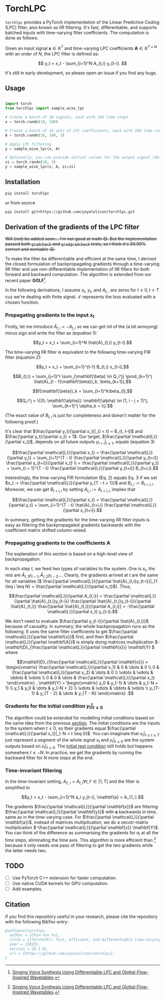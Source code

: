 # TorchLPC

`torchlpc` provides a PyTorch implementation of the Linear Predictive Coding (LPC) filter, also known as IIR filtering.
It's fast, differentiable, and supports batched inputs with time-varying filter coefficients.
The computation is done as follows:

Given an input signal $`\mathbf{x} \in \mathbb{R}^T`$ and time-varying LPC coefficients $`\mathbf{A} \in \mathbb{R}^{T \times N}`$ with an order of $`N`$, the LPC filter is defined as:

$$
y_t = x_t - \sum_{i=1}^N A_{t,i} y_{t-i}.
$$

It's still in early development, so please open an issue if you find any bugs.

## Usage

```python

import torch
from torchlpc import sample_wise_lpc

# Create a batch of 10 signals, each with 100 time steps
x = torch.randn(10, 100)

# Create a batch of 10 sets of LPC coefficients, each with 100 time steps and an order of 3
A = torch.randn(10, 100, 3)

# Apply LPC filtering
y = sample_wise_lpc(x, A)

# Optionally, you can provide initial values for the output signal (default is 0)
zi = torch.randn(10, 3)
y = sample_wise_lpc(x, A, zi=zi)
```


## Installation

```bash
pip install torchlpc
```

or from source

```bash
pip install git+https://github.com/yoyololicon/torchlpc.git
```

## Derivation of the gradients of the LPC filter

~~Will (not) be added soon... I'm not good at math :sweat_smile:.
But the implementation passed both `gradcheck` and `gradgradcheck` tests, so I think it's 99.99% correct and workable :laughing:.~~

To make the filter be differentiable and efficient at the same time, I derived the closed formulation of backpropagating gradients through a time-varying IIR filter and use non-differentiable implementation of IIR filters for both forward and backward computation.
The algorithm is extended from our recent paper **GOLF**[^1].

In the following derivations, I assume $x_t$, $y_t$, and $A_{t, :}$ are zeros for $t \leq 0, t > T$ cuz we're dealing with finite signal.
$\mathcal{L}$ represents the loss evaluated with a chosen function.


### Propagating gradients to the input $x_t$

Firstly, let me introduce $`\hat{A}_{t,i}  = -A_{t,i}`$ so we can get rid of the (a bit annoying) minus sign and write the filter as (equation 1):
```math
y_t = x_t + \sum_{i=1}^N \hat{A}_{t,i} y_{t-i}.
```
The time-varying IIR filter is equivalent to the following time-varying FIR filter (equation 2):
```math
y_t = x_t + \sum_{i=1}^{t-1} B_{t,i} x_{t-i},
```

```math
B_{t,i} 
= \sum_{j=1}^i 
\sum_{\mathbf{\beta} \in Q_i^j}
\prod_{k=1}^j \hat{A}_{t - f(\mathbf{\beta})_k, \beta_{k+1}},
```

```math
f(\mathbf{\beta})_k = \sum_{l=1}^k\beta_{l},
```

```math
Q_i^j = \{[0; \mathbf{\alpha}]: \mathbf{\alpha} \in  [1, i - j + 1]^j, \sum_{k=1}^j \alpha_k = i\}.
```

(The exact value of $`B_{t,i}`$ is just for completeness and doesn't matter for the following proof.)

It's clear that $`\frac{\partial y_t}{\partial x_l}|_{l < t} = B_{t, t-l}`$ and $\frac{\partial y_t}{\partial x_t} = 1$.
Our target, $\frac{\partial \mathcal{L}}{\partial x_t}$, depends on all future outputs $y_{t+i}|_{i \geq 1}$, equals (equation 3)
```math
\frac{\partial \mathcal{L}}{\partial x_t} 
= \frac{\partial \mathcal{L}}{\partial y_t}
+ \sum_{i=1}^{T - t} \frac{\partial \mathcal{L}}{\partial y_{t+i}} \frac{\partial y_{t+i}}{\partial x_t} \\
= \frac{\partial \mathcal{L}}{\partial y_t}
+ \sum_{i = 1}^{T - t} \frac{\partial \mathcal{L}}{\partial y_{t+i}} B_{t+i,i}.
```
Interestingly, the time-varying FIR formulation (Eq. 2) equals Eq. 3 if we set $x_t := \frac{\partial \mathcal{L}}{\partial y_{T - t + 1}}$ and $B_{t, i} := B_{t + i, i}$.
Moreover, we can get $B_{t + i, i}$ by setting $`A_{t,i} := A_{t+i,i}`$, implies that 
```math
\frac{\partial \mathcal{L}}{\partial x_t} 
= \frac{\partial \mathcal{L}}{\partial y_t}
+ \sum_{i=1}^{T - t} \hat{A}_{t+i,i} \frac{\partial \mathcal{L}}{\partial x_{t+i}}.
```

In summary, getting the gradients for the time-varying IIR filter inputs is easy as filtering the backpropagated gradients backwards with the coefficient matrix shifted column-wised.

### Propagating gradients to the coefficients $\mathbf{A}$

The explanation of this section is based on a high-level view of backpropagation.

In each step $t$, we feed two types of variables to the system.
One is $x_t$, the rest are $`\hat{A}_{t,1}y_{t-1}, \hat{A}_{t,2}y_{t-2} \dots`$.
Clearly, the gradients arrived at $t$ are the same for all variables ($` \frac{\partial \mathcal{L}}{\partial \hat{A}_{t,i}y_{t-i}}|_{1 \leq i \leq N} = \frac{\partial \mathcal{L}}{\partial x_t}`$).
Thus, 

```math
\frac{\partial \mathcal{L}}{\partial A_{t,i}}
= \frac{\partial \mathcal{L}}{\partial \hat{A}_{t,i}y_{t-i}}
\frac{\partial \hat{A}_{t,i}y_{t-i}}{\partial \hat{A}_{t,i}}
\frac{\partial \hat{A}_{t,i}}{\partial A_{t,i}}
= -\frac{\partial \mathcal{L}}{\partial x_t} y_{t-i}.
```

We don't need to evaluate $`\frac{\partial y_{t-i}}{\partial \hat{A}_{t,i}}`$ because of causality.
In summary, the whole backpropagation runs as the following.
It uses the same filter coefficients to get $`\frac{\partial \mathcal{L}}{\partial \mathbf{x}}`$ first, and then $`\frac{\partial \mathcal{L}}{\partial \mathbf{A}}`$ is simply doing matrices multiplication $`-\mathbf{D}_{\frac{\partial \mathcal{L}}{\partial \mathbf{x}}} \mathbf{Y} `$ where

```math
\mathbf{D}_{\frac{\partial \mathcal{L}}{\partial \mathbf{x}}} = 
\begin{vmatrix}
\frac{\partial \mathcal{L}}{\partial x_1} & 0 & \dots & 0 \\
0 & \frac{\partial \mathcal{L}}{\partial x_2} & \dots & 0 \\
\vdots & \vdots & \ddots & \vdots \\
0 & 0 & \dots & \frac{\partial \mathcal{L}}{\partial x_t}
\end{vmatrix}
,
\mathbf{Y} = 
\begin{vmatrix}
y_0 & y_{-1} & \dots & y_{-N + 1} \\
y_1 & y_0 & \dots & y_{-N + 2} \\
\vdots & \vdots & \ddots & \vdots \\
y_{T-1} & y_{T - 2} & \dots & y_{T - N}
\end{vmatrix}
.
```

### Gradients for the initial condition $y_t|_{t \leq 0}$

The algorithm could be extended for modelling initial conditions based on the same idea from the previous [section](#propagating-gradients-to-the-coefficients).
The initial conditions are the inputs to the system when $t \leq 0$, so their gradients equal $`\frac{\partial \mathcal{L}}{\partial x_t}|_{-N < t \leq 0}`$. 
You can imaginate that $`x_t|_{1 \leq t \leq T}`$ just represent a segment of the whole signal $x_t$ and $y_t|_{t \leq 0}$ are the system outputs based on $`x_t|_{t \leq 0}`$.
The [initial rest condition](#derivation-of-the-gradients-of-the-lpc-filtering-operation) still holds but happens somewhere $t \leq -N$.
In practice, we get the gradients by running the backward filter for $N$ more steps at the end.

### Time-invariant filtering

In the time-invariant setting, $`A_{t', i} = A_{t, i} \forall t, t' \in [1, T]`$ and the filter is simplified to

```math
y_t = x_t - \sum_{i=1}^N a_i y_{t-i}, \mathbf{a} = A_{1,:}.
```

The gradients $`\frac{\partial \mathcal{L}}{\partial \mathbf{x}}`$ are filtering $`\frac{\partial \mathcal{L}}{\partial \mathbf{y}}`$ with $\mathbf{a}$ backwards in time, same as in the time-varying case.
For $`\frac{\partial \mathcal{L}}{\partial \mathbf{a}}`$, instead of matrices multiplication, we do a vecotr-matrix multiplication $`-\frac{\partial \mathcal{L}}{\partial \mathbf{x}} \mathbf{Y}`$.
You can think of the difference as summarising the gradients for $a_i$ at all the time steps, eliminating the time axis.
This algorithm is more efficient than [^1] because it only needs one pass of filtering to get the two gradients while the latter needs two.

[^1]: [Singing Voice Synthesis Using Differentiable LPC and Glottal-Flow-Inspired Wavetables](https://arxiv.org/abs/2306.17252).

## TODO

- [ ] Use PyTorch C++ extension for faster computation.
- [ ] Use native CUDA kernels for GPU computation.
- [ ] Add examples.

## Citation

If you find this repository useful in your research, please cite the repository with the following BibTex entry:

```bibtex
@software{torchlpc,
  author = {Chin-Yun Yu},
  title = {{TorchLPC}: fast, efficient, and differentiable time-varying {LPC} filtering in {PyTorch}},
  year = {2023},
  version = {0.1.0},
  url = {https://github.com/yoyololicon/torchlpc},
}
```
